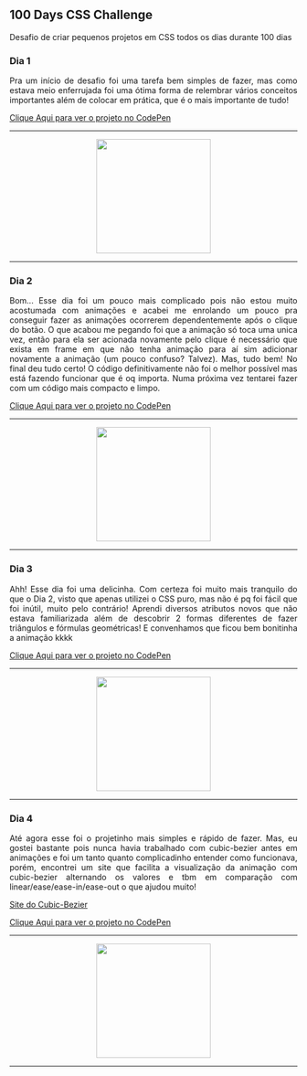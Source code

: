 ## 100 Days CSS Challenge
Desafio de criar pequenos projetos em CSS todos os dias durante 100 dias

### Dia 1

<p align="justify">Pra um início de desafio foi uma tarefa bem simples de fazer, mas como estava meio enferrujada foi uma ótima forma de relembrar vários conceitos importantes além de colocar em prática, que é o mais importante de tudo!</p>

[Clique Aqui para ver o projeto no CodePen](https://codepen.io/EduardaNunes-the-typescripter/pen/JjZQJaN)

---

<p align="center"><img src="https://cdn.discordapp.com/attachments/1024482479131873391/1052695123479253023/001_gif.gif" width="200" height="200" /></p>

---

### Dia 2

<p align="justify">Bom... Esse dia foi um pouco mais complicado pois não estou muito acostumada com animações e acabei me enrolando um pouco pra conseguir fazer as animações ocorrerem dependentemente após o clique do botão. O que acabou me pegando foi que a animação só toca uma unica vez, então para ela ser acionada novamente pelo clique é necessário que exista em frame em que não tenha animação para aí sim adicionar novamente a animação (um pouco confuso? Talvez). Mas, tudo bem! No final deu tudo certo! O código definitivamente não foi o melhor possível mas está fazendo funcionar que é oq importa. Numa próxima vez tentarei fazer com um código mais compacto e limpo.</p>

[Clique Aqui para ver o projeto no CodePen](https://codepen.io/EduardaNunes-the-typescripter/pen/YzvmyYQ)

---

<p align="center"><img src="https://cdn.discordapp.com/attachments/1024482479131873391/1052695013890457711/002_gif.gif" width="200" height="200" /></p>

---

### Dia 3

<p align="justify">Ahh! Esse dia foi uma delicinha. Com certeza foi muito mais tranquilo do que o Dia 2, visto que apenas utilizei o CSS puro, mas não é pq foi fácil que foi inútil, muito pelo contrário! Aprendi diversos atributos novos que não estava familiarizada além de descobrir 2 formas diferentes de fazer triângulos e fórmulas geométricas! E convenhamos que ficou bem bonitinha a animação kkkk</p>

[Clique Aqui para ver o projeto no CodePen](https://codepen.io/EduardaNunes-the-typescripter/pen/ZERgQLp?editors=1100)

---

<p align="center"><img src="https://cdn.discordapp.com/attachments/1024482479131873391/1052769641921003590/003_gif.gif" width="200" height="200" /></p>

---

### Dia 4

<p align="justify">Até agora esse foi o projetinho mais simples e rápido de fazer. Mas, eu gostei bastante pois nunca havia trabalhado com cubic-bezier antes em animações e foi um tanto quanto complicadinho entender como funcionava, porém, encontrei um site que facilita a visualização da animação com cubic-bezier alternando os valores e tbm em comparação com linear/ease/ease-in/ease-out o que ajudou muito! </p> 

[Site do Cubic-Bezier](https://cubic-bezier.com/#.18,.83,1,.94)

[Clique Aqui para ver o projeto no CodePen](https://codepen.io/EduardaNunes-the-typescripter/pen/YzvmrZm?editors=1100)

---

<p align="center"><img src="https://cdn.discordapp.com/attachments/1024482479131873391/1052938086083989504/004_gif.gif" width="200" height="200" /></p>

---
